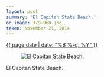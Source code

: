 ```yaml
---
layout: post
summary: 'El Capitan State Beach.'
og_image: 379-968.jpg
taken: November 21, 2014
---
```


<div class="post">
 <time>
  <a href="/379">
   {{ page.date | date: "%B %-d, %Y" }}
  </a>
 </time>
 <a href="/379">
  <figure data-taken="11/21/2014">
   <img alt="El Capitan State Beach." sizes="(min-width: 700px) 50vw, calc(100vw - 2rem)" src="{{ site.assets_url }}/379-484.jpg" srcset="{{ site.assets_url }}/379-968.jpg 968w, {{ site.assets_url }}/379-726.jpg 726w, {{ site.assets_url }}/379-484.jpg 484w, {{ site.assets_url }}/379-242.jpg 242w"/>
  </figure>
 </a>
 <span>
  El Capitan State Beach.
 </span>
</div>
